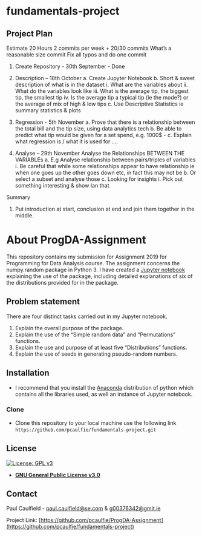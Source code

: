 # fundamentals-project

## Project Plan
Estimate 20 Hours
2 commits per week + 
	20/30 commits
	What’s a reasonable size commit
	Fix all typos and do one commit

1.	Create Repository - 30th September - Done
2.	Description – 18th October
a.	Create Jupyter Notebook
b.	Short & sweet description of what is in the dataset
i.	What are the variables about
ii.	What do the variables look like
iii.	What is the average tip, the biggest tip, the smallest tip
iv.	Is the average tip a typical tip (ie the mode?) or the average of mix of high & low tips
c.	Use Descriptive Statistics ie summary statistics & plots
3.	Regression - 5th November
a.	Prove that there is a relationship between the total bill and the tip size, using data analytics tech
b.	Be able to predict what tip would be given for a set spend, e.g. 1000$ -
c.	Explain what regression is / what it is used for ….

4.	Analyse – 29th November
Analyse the Relationships BETWEEN THE VARIABLEs
a.	E.g Analyse relationship between pairs/triples of variables 
i.	Be careful that while some relationships appear to have relationship ie when one goes up the other goes down etc, in fact this may not be 
b.	Or select a subset and analyse those
c.	Looking for insights
i.	Pick out something interesting & show Ian that

Summary
1.	Put introduction at start, conclusion at end and join them together in the middle.
 
# About ProgDA-Assignment
This repository contains my submission for Assignment 2019 for Programming for Data Analysis course. The assignment concerns the numpy.random package in Python 3. I have created a [Jupyter notebook](https://github.com/pcaulfie/fundamentals-project/blob/master/Fundamentals%20of%20Data%20Analysis.ipynb) explaining the use of the package, including detailed explanations of six of the distributions provided for in the package.

## Problem statement
There are four distinct tasks carried out in my Jupyter notebook.
1. Explain the overall purpose of the package.
2. Explain the use of the “Simple random data” and  “Permutations” functions.
4. Explain the use and purpose of at least five “Distributions” functions.
5. Explain the use of seeds in generating pseudo-random numbers.

## Installation

- I recommend that you install the [Anaconda](https://www.anaconda.com/distribution/) distribution of python which contains all the libraries used, as well an instance of Jupyter notebook.

### Clone

- Clone this repository to your local machine use the following link `https://github.com/pcaulfie/fundamentals-project.git`

## License

[![License: GPL v3](https://img.shields.io/badge/License-GPLv3-blue.svg)](https://www.gnu.org/licenses/gpl-3.0)
- **[GNU General Public License v3.0](https://www.gnu.org/licenses/gpl-3.0.en.html)**

## Contact

Paul Caulfield -  paul.caulfield@se.com & g00376342@gmit.ie

Project Link: [https://github.com/pcaulfie/ProgDA-Assignment](https://github.com/pcaulfie/fundamentals-project)
